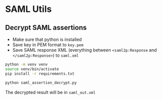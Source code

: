 # SAML Utils

## Decrypt SAML assertions
* Make sure that python is installed
* Save key in PEM format to `key.pem`
* Save SAML response XML (everything between  `<saml2p:Response` and `</saml2p:Response>`) to `saml.xml`

```sh
python -m venv venv
source venv/bin/activate
pip install -r requirements.txt

python saml_assertion_decrypt.py
```

The decrypted result will be in `saml_out.xml`
